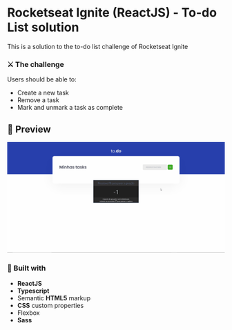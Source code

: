 # Rocketseat Ignite (ReactJS) - To-do List solution

This is a solution to the to-do list challenge of Rocketseat Ignite
### ⚔️ The challenge

Users should be able to:

- Create a new task
- Remove a task
- Mark and unmark a task as complete

## 👀 Preview

![](./readme-files/preview.gif)

### 🔨 Built with

- <strong>ReactJS</strong>
- <strong>Typescript</strong>
- Semantic <strong>HTML5</strong> markup
- <strong>CSS</strong> custom properties
- Flexbox
- <strong>Sass</strong>
